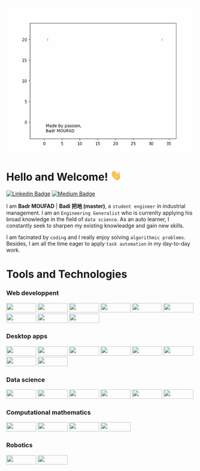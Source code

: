 <div style="display: flex; justify-content: center; margin-bottom: 20px;">
    <img src="animations/animated_badr_moufad_modif.gif" width="600px" height="400px">
</div>



# Hello and Welcome! <img src="animations/wave.gif" width="30px"> 

[![Linkedin Badge](https://img.shields.io/badge/badr-moufad-81391a1a9?style=flat-square&logo=Linkedin&logoColor=white&link=https://www.linkedin.com/in/badr-moufad-81391a1a9/)](https://www.linkedin.com/in/badr-moufad-81391a1a9/)
[![Medium Badge](https://img.shields.io/badge/-@badr-moufad?style=flat-square&labelColor=000000&logo=Medium&link=https://badr-moufad.medium.com/)](https://badr-moufad.medium.com/)


I am **Badr MOUFAD** | **Badì 把地 (master)**, a `student engineer` in industrial management.
I am an `Engineering Generalist` who is currenlty applying his broad knowledge in the field of `data science`. As an auto learner, I constantly seek to sharpen my existing knowleadge and gain new skills. 

I am facinated by `coding` and I really enjoy solving `algorithmic problems`. Besides, I am all the time eager to apply `task automation` in my day-to-day work.


# Tools and Technologies

### Web developpent 

<img src="https://img.shields.io/badge/JavaScript-323330?style=for-the-badge&logo=javascript&logoColor=F7DF1E" height="25px"  width="80px"> <img src="https://img.shields.io/badge/Node.js-339933?style=for-the-badge&logo=nodedotjs&logoColor=white" height="25px"  width="80px"> <img src="https://img.shields.io/badge/React-20232A?style=for-the-badge&logo=react&logoColor=61DAFB" height="25px"  width="80px"> <img src="https://img.shields.io/badge/Redux-593D88?style=for-the-badge&logo=redux&logoColor=white" height="25px"  width="80px"> <img src="https://img.shields.io/badge/Bootstrap-563D7C?style=for-the-badge&logo=bootstrap&logoColor=white" height="25px"  width="80px"> <img src="https://img.shields.io/badge/Material--UI-0081CB?style=for-the-badge&logo=material-ui&logoColor=white" height="25px"  width="80px"> <img src="https://img.shields.io/badge/React_Router-CA4245?style=for-the-badge&logo=react-router&logoColor=white" height="25px"  width="80px"> <img src="https://img.shields.io/badge/firebase-ffca28?style=for-the-badge&logo=firebase&logoColor=black" height="25px"  width="80px"> <img src="https://img.shields.io/badge/Visual_Studio_Code-0078D4?style=for-the-badge&logo=visual%20studio%20code&logoColor=white" height="25px"  width="80px">


### Desktop apps

<img src="https://img.shields.io/badge/JavaScript-323330?style=for-the-badge&logo=javascript&logoColor=F7DF1E" height="25px"  width="80px"> <img src="https://img.shields.io/badge/Node.js-339933?style=for-the-badge&logo=nodedotjs&logoColor=white" height="25px"  width="80px"> <img src="https://img.shields.io/badge/Electron-2B2E3A?style=for-the-badge&logo=electron&logoColor=9FEAF9" height="25px"  width="80px"> <img src="https://img.shields.io/badge/React-20232A?style=for-the-badge&logo=react&logoColor=61DAFB" height="25px"  width="80px"> <img src="https://img.shields.io/badge/Redux-593D88?style=for-the-badge&logo=redux&logoColor=white" height="25px"  width="80px"> <img src="https://img.shields.io/badge/Bootstrap-563D7C?style=for-the-badge&logo=bootstrap&logoColor=white" height="25px"  width="80px"> <img src="https://img.shields.io/badge/Material--UI-0081CB?style=for-the-badge&logo=material-ui&logoColor=white" height="25px"  width="80px"> <img src="https://img.shields.io/badge/Visual_Studio_Code-0078D4?style=for-the-badge&logo=visual%20studio%20code&logoColor=white" height="25px"  width="80px">


### Data science

<img src="https://img.shields.io/badge/Python-3776AB?style=for-the-badge&logo=python&logoColor=white" height="25px"  width="80px"> <img src="https://img.shields.io/badge/Numpy-777BB4?style=for-the-badge&logo=numpy&logoColor=white" height="25px" width="80px"> <img src="https://img.shields.io/badge/Pandas-2C2D72?style=for-the-badge&logo=pandas&logoColor=white" height="25px"  width="80px"> <img src="https://img.shields.io/badge/scikit_learn-F7931E?style=for-the-badge&logo=scikit-learn&logoColor=white" height="25px"  width="80px"> <img src="https://img.shields.io/badge/Plotly-239120?style=for-the-badge&logo=plotly&logoColor=white" height="25px"  width="80px"> <img src="https://img.shields.io/badge/Colab-F9AB00?style=for-the-badge&logo=googlecolab&color=525252" height="25px"  width="80px">


### Computational mathematics

<img src="https://img.shields.io/badge/Python-3776AB?style=for-the-badge&logo=python&logoColor=white" height="25px" width="80px"> <img src="https://img.shields.io/badge/Numpy-777BB4?style=for-the-badge&logo=numpy&logoColor=white" height="25px"  width="80px"> <img src="https://img.shields.io/badge/PyCharm-000000.svg?&style=for-the-badge&logo=PyCharm&logoColor=white" height="25px"  width="80px"> <img src="https://img.shields.io/badge/Plotly-239120?style=for-the-badge&logo=plotly&logoColor=white" height="25px"  width="80px">

### Robotics

<img src="https://img.shields.io/badge/C%2B%2B-00599C?style=for-the-badge&logo=c%2B%2B&logoColor=white" height="25px" width="80px"> <img src="https://img.shields.io/badge/Arduino_IDE-00979D?style=for-the-badge&logo=arduino&logoColor=white" height="25px" width="80px">
